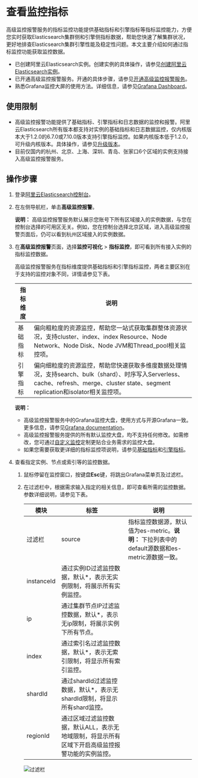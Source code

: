 # 查看监控指标

高级监控报警服务的指标监控功能提供基础指标和引擎指标等指标监控能力，方便您实时获取Elasticsearch集群侧和引擎侧指标数据，帮助您快速了解集群状况，更好地排查Elasticsearch集群引擎性能及稳定性问题。本文主要介绍如何通过指标监控功能获取监控数据。

-   已创建阿里云Elasticsearch实例。创建实例的具体操作，请参见[创建阿里云Elasticsearch实例](/cn.zh-CN/Elasticsearch/实例管理/创建阿里云Elasticsearch实例.md)。
-   已开通高级监控报警服务。开通的具体步骤，请参见[开通高级监控报警服务](/cn.zh-CN/高级监控报警/快速开始.md)。
-   熟悉Grafana监控大屏的使用方法。详细信息，请参见[Grafana Dashboard](https://grafana.com/docs/grafana/latest/features/dashboard/dashboards/)。

## 使用限制

-   高级监控报警功能提供了基础指标、引擎指标和日志数据的监控和报警。阿里云Elasticsearch所有版本都支持对实例的基础指标和日志数据监控，仅内核版本大于1.2.0的6.7.0或7.10.0版本支持引擎指标监控。如果内核版本低于1.2.0，可升级内核版本。具体操作，请参见[升级版本](/cn.zh-CN/Elasticsearch/版本升级/升级版本.md)。
-   目前仅国内的杭州、北京、上海、深圳、青岛、张家口6个区域的实例支持接入高级监控报警服务。

## 操作步骤

1.  登录[阿里云Elasticsearch控制台](https://elasticsearch.console.aliyun.com/#/home)。

2.  在左侧导航栏，单击**高级监控报警**。

    **说明：** 高级监控报警服务默认展示您账号下所有区域接入的实例数据，与您在控制台选择的可用区无关。例如，您在控制台选择北京区域，进入高级监控报警页面后，仍可以看到杭州区域接入的实例数据。

3.  在**高级监控报警**页面，选择**监控可视化** \> **指标监控**，即可看到所有接入实例的指标监控数据。

    高级监控报警服务在指标维度提供基础指标和引擎指标监控，两者主要区别在于支持的监控对象不同，详情请参见下表。

    |指标维度|说明|
    |----|--|
    |基础指标|偏向粗粒度的资源监控，帮助您一站式获取集群整体资源状况，支持cluster、index、index Resource、Node Network、Node Disk、Node JVM和Thread\_pool相关监控项。|
    |引擎指标|偏向细粒度的资源监控，帮助您快速获取多维度数据处理情况，支持search、bulk（shard）、时序写入Serverless、cache、refresh、merge、cluster state、segment replication和isolator相关监控项。|

    **说明：**

    -   高级监控报警服务中的Grafana监控大盘，使用方式与开源Grafana一致。更多信息，请参见[Grafana documentation](https://grafana.com/docs/grafana/latest/?utm_source=grafana_gettingstarted)。
    -   高级监控报警服务提供的所有默认监控大盘，均不支持任何修改。如需修改，您可通过[自定义监控](/cn.zh-CN/高级监控报警/可视化监控/自定义监控.md)定制更贴合业务需求的监控大盘。
    -   如果您需要获取更详细的指标监控项说明，请参见[基础指标](/cn.zh-CN/高级监控报警/可视化监控/指标监控/基础指标.md)和[引擎指标](/cn.zh-CN/高级监控报警/可视化监控/指标监控/引擎指标.md)。
4.  查看指定实例、节点或索引等的监控数据。

    1.  鼠标停留在监控窗口，按键盘**Esc**键，将跳出Grafana菜单页及过滤栏。

    2.  在过滤栏中，根据需求输入指定的相关信息，即可查看所需的监控数据。参数详细说明，请参见下表。

        |模块|标签|说明|
        |--|--|--|
        |过滤栏|source|指标监控数据源，默认值为es-metric。**说明：** 下拉列表中的default源数据和es-metric源数据一致。 |
        |instanceId|通过实例ID过滤监控数据，默认\*，表示无实例限制，将展示所有实例监控。|
        |ip|通过集群节点IP过滤监控数据，默认\*，表示无ip限制，将展示实例下所有节点。|
        |index|通过索引名过滤监控数据，默认\*，表示无索引限制，将显示所有索引监控。|
        |shardId|通过shardId过滤监控数据，默认\*，表示无shardId限制，将显示所有shard监控。|
        |regionId|通过区域过滤监控数据，默认ALL，表示无地域限制，将显示所有区域下开启高级监控报警功能的实例监控。|

        ![过滤栏](https://static-aliyun-doc.oss-accelerate.aliyuncs.com/assets/img/zh-CN/9644342261/p278838.png)


